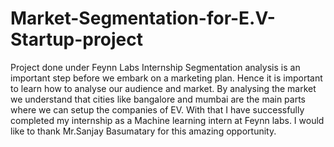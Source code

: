 # Market-Segmentation-for-E.V-Startup-project
Project done under Feynn Labs Internship
Segmentation analysis is an important step 
before we embark on a marketing plan. Hence it is 
important to learn how to analyse our audience and market. 
By analysing the market we understand that cities like bangalore and mumbai are the main parts where we can setup the companies of EV.
With that I have successfully completed my internship as 
a Machine learning intern at Feynn labs. I would like to
thank Mr.Sanjay Basumatary for this amazing opportunity.
